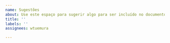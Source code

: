 ```yaml
---
name: Sugestões
about: Use este espaço para sugerir algo para ser incluído no documento
title: ''
labels: ''
assignees: wtuemura

---
```



